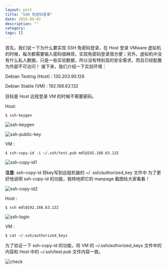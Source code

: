 ```yaml
---
layout: post
title: "SSH 免密码登录"
date: 2016-09-02
description: ""
category: 
tags: []
---
```


首先，我们说一下为什么要实现 SSH 免密码登录，在 Host 登录 VMware 虚拟机的时候，每次都需要输入密码很麻烦，实现免密码登录很方便；另外，虚拟机中没有什么私人数据，只是一些实验数据，所以没有特别高的安全需求，而且已经配置为外部不可访问！
接下来，我们介绍一下实验环境：

Debian Testing (Host)  : 130.203.90.126

Debian Stable (VM)     : 192.168.63.132

目标是 Host 远程登录 VM 的时候不需要密码。

Host: 

    $ ssh-keygen

![ssh-keygen]({{site.url}}/images/ssh-keygen.png)

![ssh-public-key]({{site.url}}/images/ssh-public-key.png)

VM : 

    $ ssh-copy-id -i ~/.ssh/test.pub mdl@192.168.63.132

![ssh-copy-id1]({{site.url}}/images/ssh-copy-id1.png)

**注意**: ssh-copy-id 将key写到远程机器的 ~/ .ssh/authorized_key 文件中
为了更好地说明 ssh-copy-id 的功能，我特地把它的 manpage 截图给大家看看！

![ssh-copy-id2]({{site.url}}/images/ssh-copy-id2.png)

Host : 

    $ ssh mdl@192.168.63.132

![ssh-login]({{site.url}}/images/ssh-login.png)

VM : 

    $ cat ~/.ssh/authorized_keys

为了验证一下 ssh-copy-id 的功能，将 VM 的 ~/.ssh/authorized_keys 文件中的内容和 Host 中的 ~/.ssh/test.pub 文件内容一致。

![check]({{site.url}}/images/check.png)

